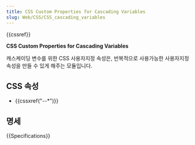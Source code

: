 ```yaml
---
title: CSS Custom Properties for Cascading Variables
slug: Web/CSS/CSS_cascading_variables
---
```


{{cssref}}

**CSS Custom Properties for Cascading Variables**

캐스케이딩 변수를 위한 CSS 사용자지정 속성은, 반복적으로 사용가능한 사용자지정 속성을 만들 수 있게 해주는 모듈입니다.

## CSS 속성

- {{cssxref("--*")}}

## 명세

{{Specifications}}

